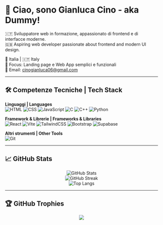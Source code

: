 # 👋 Ciao, sono Gianluca Cino - aka Dummy!

🇮🇹 Sviluppatore web in formazione, appassionato di frontend e di interfacce moderne.  
🇬🇧 Aspiring web developer passionate about frontend and modern UI design.

📍 Italia | 🇮🇹 Italy  
🎯 Focus: Landing page e Web App semplici e funzionali  
📧 Email: cinogianluca06@gmail.com

---

## 🛠️ Competenze Tecniche | Tech Stack

**Linguaggi | Languages**  
![HTML](https://img.shields.io/badge/HTML-E34F26?style=flat&logo=html5&logoColor=white)
![CSS](https://img.shields.io/badge/CSS-1572B6?style=flat&logo=css3&logoColor=white)
![JavaScript](https://img.shields.io/badge/JavaScript-F7DF1E?style=flat&logo=javascript&logoColor=black)
![C](https://img.shields.io/badge/C-00599C?style=flat&logo=c&logoColor=white)
![C++](https://img.shields.io/badge/C++-00599C?style=flat&logo=c%2B%2B&logoColor=white)
![Python](https://img.shields.io/badge/Python-3776AB?style=flat&logo=python&logoColor=white)

**Framework & Librerie | Frameworks & Libraries**  
![React](https://img.shields.io/badge/React-20232A?style=flat&logo=react&logoColor=61DAFB)
![Vite](https://img.shields.io/badge/Vite-646CFF?style=flat&logo=vite&logoColor=white)
![TailwindCSS](https://img.shields.io/badge/TailwindCSS-06B6D4?style=flat&logo=tailwind-css&logoColor=white)
![Bootstrap](https://img.shields.io/badge/Bootstrap-7952B3?style=flat&logo=bootstrap&logoColor=white)
![Supabase](https://img.shields.io/badge/Supabase-3ECF8E?style=flat&logo=supabase&logoColor=white)

**Altri strumenti | Other Tools**  
![Git](https://img.shields.io/badge/Git-F05032?style=flat&logo=git&logoColor=white)

---

## 📈 GitHub Stats

<p align="center">
  <img src="https://github-readme-stats.vercel.app/api?username=Dummy&show_icons=true&theme=tokyonight" alt="GitHub Stats" />
  <br/>
  <img src="https://github-readme-streak-stats.herokuapp.com/?user=Dummy&theme=tokyonight" alt="GitHub Streak" />
  <br/>
  <img src="https://github-readme-stats.vercel.app/api/top-langs/?username=Dummy&layout=compact&theme=tokyonight" alt="Top Langs" />
</p>

---

## 🏆 GitHub Trophies

<p align="center">
  <img src="https://github-profile-trophy.vercel.app/?username=Dummy&theme=tokyonight&column=6&margin-w=5&margin-h=5" />
</p>
